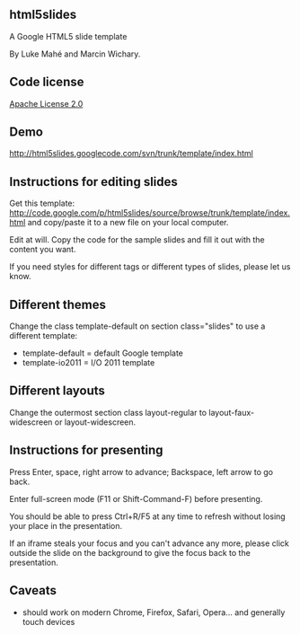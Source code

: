 ## html5slides ##
A Google HTML5 slide template

By Luke Mahé and Marcin Wichary.


## Code license ##
[Apache License 2.0](http://www.apache.org/licenses/LICENSE-2.0)


## Demo ##
http://html5slides.googlecode.com/svn/trunk/template/index.html


## Instructions for editing slides ##
Get this template: http://code.google.com/p/html5slides/source/browse/trunk/template/index.html and copy/paste it to a new file on your local computer.

Edit at will. Copy the code for the sample slides and fill it out with the content you want.

If you need styles for different tags or different types of slides, please let us know.


## Different themes ##
Change the class template-default on section class="slides" to use a different template:

- template-default = default Google template
- template-io2011 = I/O 2011 template


## Different layouts ##
Change the outermost section class layout-regular to layout-faux-widescreen or layout-widescreen.


## Instructions for presenting ##
Press Enter, space, right arrow to advance; Backspace, left arrow to go back.

Enter full-screen mode (F11 or Shift-Command-F) before presenting.

You should be able to press Ctrl+R/F5 at any time to refresh without losing your place in the presentation.

If an iframe steals your focus and you can't advance any more, please click outside the slide on the background to give the focus back to the presentation.


## Caveats ##
- should work on modern Chrome, Firefox, Safari, Opera... and generally touch devices